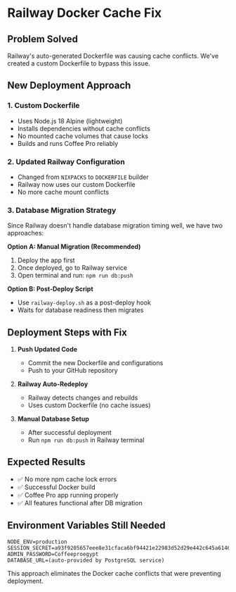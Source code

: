 # Railway Docker Cache Fix

## Problem Solved
Railway's auto-generated Dockerfile was causing cache conflicts. We've created a custom Dockerfile to bypass this issue.

## New Deployment Approach

### 1. Custom Dockerfile
- Uses Node.js 18 Alpine (lightweight)
- Installs dependencies without cache conflicts
- No mounted cache volumes that cause locks
- Builds and runs Coffee Pro reliably

### 2. Updated Railway Configuration
- Changed from `NIXPACKS` to `DOCKERFILE` builder
- Railway now uses our custom Dockerfile
- No more cache mount conflicts

### 3. Database Migration Strategy
Since Railway doesn't handle database migration timing well, we have two approaches:

**Option A: Manual Migration (Recommended)**
1. Deploy the app first
2. Once deployed, go to Railway service
3. Open terminal and run: `npm run db:push`

**Option B: Post-Deploy Script**
- Use `railway-deploy.sh` as a post-deploy hook
- Waits for database readiness then migrates

## Deployment Steps with Fix

1. **Push Updated Code**
   - Commit the new Dockerfile and configurations
   - Push to your GitHub repository

2. **Railway Auto-Redeploy**
   - Railway detects changes and rebuilds
   - Uses custom Dockerfile (no cache issues)

3. **Manual Database Setup**
   - After successful deployment
   - Run `npm run db:push` in Railway terminal

## Expected Results
- ✅ No more npm cache lock errors
- ✅ Successful Docker build
- ✅ Coffee Pro app running properly
- ✅ All features functional after DB migration

## Environment Variables Still Needed
```
NODE_ENV=production
SESSION_SECRET=a93f9205657eee8e31cfaca6bf94421e22983d52d29e442c645a6146d9de1ed5
ADMIN_PASSWORD=Coffeeproegypt
DATABASE_URL=(auto-provided by PostgreSQL service)
```

This approach eliminates the Docker cache conflicts that were preventing deployment.